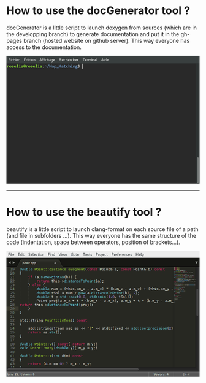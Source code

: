 # How to use the docGenerator tool ?

docGenerator is a little script to launch doxygen from sources (which are in the developping branch) to generate documentation and put it in the gh-pages branch (hosted website on github server). This way everyone has access to the documentation.

![tutoriel_docGenerator](../Docs/images/tutoriel_docGenerator.gif)

---

# How to use the beautify tool ?

beautify is a little script to launch clang-format on each source file of a path (and file in subfolders ...). This way everyone has the same structure of the code (indentation, space between operators, position of brackets...).

![tutoriel_beautify](../Docs/images/tutoriel_beautify.gif)
